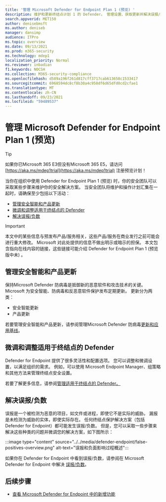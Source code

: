 ```yaml
---
title: '管理 Microsoft Defender for Endpoint Plan 1 (预览) '
description: 维护和更新终结点计划 1 的 Defender。 管理设置、获取更新并解决误报/负面影响。
search.appverid: MET150
author: denisebmsft
ms.author: deniseb
manager: dansimp
audience: ITPro
ms.topic: overview
ms.date: 09/13/2021
ms.prod: m365-security
ms.technology: mdep1
localization_priority: Normal
ms.reviewer: inbadian
f1.keywords: NOCSH
ms.collection: M365-security-compliance
ms.openlocfilehash: d589a196f261d817cff3717cab613658c1533417
ms.sourcegitcommit: 6968594dc8cf8b30a4c958df6d65dfd0cd2cfae1
ms.translationtype: MT
ms.contentlocale: zh-CN
ms.lasthandoff: 09/23/2021
ms.locfileid: "59489537"
---
```

# <a name="manage-microsoft-defender-for-endpoint-plan-1-preview"></a>管理 Microsoft Defender for Endpoint Plan 1 (预览) 

> [!TIP]
> 如果你已Microsoft 365 E3但没有Microsoft 365 E5，请访问 [https://aka.ms/mdep1trial](https://aka.ms/mdep1trial) 注册预览计划！

当你在组织中使用 Defender for Endpoint Plan 1 (预览) 时，你的安全团队可以采取某些步骤来维护你的安全解决方案。 当安全团队将维护和操作计划汇集在一起时，请确保至少包括以下活动：

- [管理安全智能和产品更新](#manage-security-intelligence-and-product-updates)
- [微调和调整适用于终结点的 Defender](#fine-tune-and-adjust-defender-for-endpoint)
- [解决误报/负数](#address-false-positivesnegatives)

> [!IMPORTANT]
> 本文中的某些信息与预发布产品/服务相关，这些产品/服务在商业发行之前可能会进行重大修改。 Microsoft 对此处提供的信息不做出明示或暗示的担保。 本文包含指向在线内容的链接，这些链接可能介绍 Defender for Endpoint Plan 1 (预览版中未) 。

## <a name="manage-security-intelligence-and-product-updates"></a>管理安全智能和产品更新

保持Microsoft Defender 防病毒是抵御新的恶意软件和攻击技术的关键。 Microsoft 为安全智能、防病毒和反恶意软件保护发布定期更新。 更新分为两类： 

- 安全智能更新
- 产品更新 

若要管理安全智能和产品更新，请参阅管理Microsoft Defender 防病毒[更新和应用基线](manage-updates-baselines-microsoft-defender-antivirus.md)。

## <a name="fine-tune-and-adjust-defender-for-endpoint"></a>微调和调整适用于终结点的 Defender

Defender for Endpoint 提供了很多灵活性和配置选项。 您可以调整和微调设置，以满足组织的需求。 例如，可以使用 Microsoft Endpoint Manager、组策略和其他方法来管理终结点安全设置。 

若要了解更多信息，请参阅[管理适用于终结点的 Defender。](manage-atp-post-migration.md)

## <a name="address-false-positivesnegatives"></a>解决误报/负数

误报是一个被检测为恶意的项目，如文件或进程，即使它不是实际的威胁。 漏报是未检测为威胁的实体，即使实际存在。 任何终结点保护解决方案（包括 Defender for Endpoint）都可能发生误报/负数。 但是，您可以采取一些步骤来解决这些种类的问题并微调您的解决方案，如下图所示：

:::image type="content" source="../../media/defender-endpoint/false-positives-overview.png" alt-text="误报和负面影响过程概述":::

如果你在 Defender for Endpoint 中看到误报/负数，请参阅在 Microsoft Defender for Endpoint 中解决 [误报/负数](defender-endpoint-false-positives-negatives.md)。

## <a name="next-steps"></a>后续步骤

- [查看 Microsoft Defender for Endpoint 中的新增功能](whats-new-in-microsoft-defender-atp.md)